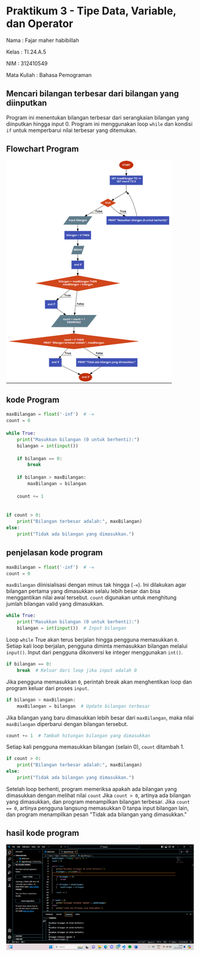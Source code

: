 # Praktikum 3 - Tipe Data, Variable, dan Operator

Nama : Fajar maher habibillah

Kelas : TI.24.A.5

NIM : 312410549

Mata Kuliah : Bahasa Pemograman


## Mencari bilangan terbesar dari bilangan yang diinputkan
Program ini menentukan bilangan terbesar dari serangkaian bilangan yang diinputkan hingga input 0. Program ini menggunakan loop `while` dan kondisi `if` untuk memperbarui nilai terbesar yang ditemukan.

## Flowchart Program
![Foto](https://github.com/FajarMhr24/flochart/blob/bed00e29a4955786613abc593559239314794c8d/fc.2%2C3.png)

## kode Program
```python
maxBilangan = float('-inf')  # -∞
count = 0

while True:
    print("Masukkan bilangan (0 untuk berhenti):")
    bilangan = int(input())  

    if bilangan == 0:
        break  

    if bilangan > maxBilangan:
        maxBilangan = bilangan  

    count += 1 


if count > 0:
    print("Bilangan terbesar adalah:", maxBilangan)
else:
    print("Tidak ada bilangan yang dimasukkan.")

```
## penjelasan kode program

```python
maxBilangan = float('-inf')  # -∞
count = 0
```
`maxBilangan` diinisialisasi dengan minus tak hingga (`-∞`). Ini dilakukan agar bilangan pertama yang dimasukkan selalu lebih besar dan bisa menggantikan nilai awal tersebut.
`count` digunakan untuk menghitung jumlah bilangan valid yang dimasukkan.

```python
while True:
    print("Masukkan bilangan (0 untuk berhenti):")
    bilangan = int(input())  # Input bilangan
```
Loop `while` True akan terus berjalan hingga pengguna memasukkan `0`.
Setiap kali loop berjalan, pengguna diminta memasukkan bilangan melalui `input()`.
Input dari pengguna dikonversi ke integer menggunakan `int()`.

```python
if bilangan == 0:
    break  # Keluar dari loop jika input adalah 0
```
Jika pengguna memasukkan `0`, perintah break akan menghentikan loop dan program keluar dari proses `input`.

```python
if bilangan > maxBilangan:
    maxBilangan = bilangan  # Update bilangan terbesar
```
Jika bilangan yang baru dimasukkan lebih besar dari `maxBilangan`, maka nilai `maxBilangan` diperbarui dengan bilangan tersebut.

```python
count += 1  # Tambah hitungan bilangan yang dimasukkan
```
Setiap kali pengguna memasukkan bilangan (selain 0), `count` ditambah 1.

```python
if count > 0:
    print("Bilangan terbesar adalah:", maxBilangan)
else:
    print("Tidak ada bilangan yang dimasukkan.")
```
Setelah loop berhenti, program memeriksa apakah ada bilangan yang dimasukkan dengan melihat nilai `count`
   Jika `count > 0`, artinya ada bilangan yang dimasukkan, dan program menampilkan bilangan terbesar.
   Jika `count == 0`, artinya pengguna langsung memasukkan 0 tanpa input bilangan lain, dan program menampilkan pesan "Tidak ada bilangan yang dimasukkan."

## hasil kode program
![foto](https://github.com/FajarMhr24/foto/blob/862ee0c4aecf67ccc801158c60323719fb23dc58/Screenshot%202024-10-20%20133035.png)

